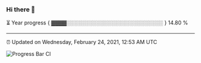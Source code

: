 ### Hi there 👋

⏳ Year progress { ▓▓▓▓░░░░░░░░░░░░░░░░░░░░░░░░░░ } 14.80 %

---

⏰ Updated on Wednesday, February 24, 2021, 12:53 AM UTC

![Progress Bar CI](https://github.com/arthurbuhl/arthurbuhl/workflows/Progress%20Bar%20CI/badge.svg)
